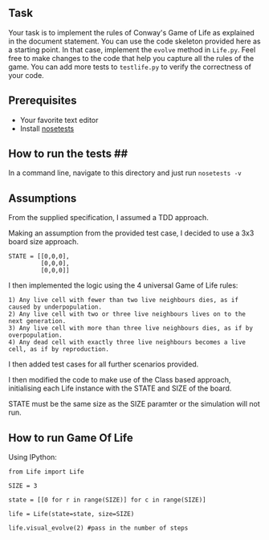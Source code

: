 ## Task ##

Your task is to implement the rules of Conway's Game of Life as explained in the document statement. You can use the code skeleton provided here as a starting point. In that case, implement the `evolve` method in `Life.py`. Feel free to make changes to the code that help you capture all the rules of the game. You can add more tests to `testlife.py` to verify the correctness of your code.


## Prerequisites ##
* Your favorite text editor
* Install [nosetests](http://nose.readthedocs.io/en/latest/)

## How to run the tests ##
In a command line, navigate to this directory and just run `nosetests -v`

## Assumptions ##

From the supplied specification, I assumed a TDD approach.

Making an assumption from the provided test case, I decided to use a 3x3 board size approach.

    STATE = [[0,0,0],
             [0,0,0],
             [0,0,0]]

I then implemented the logic using the 4 universal Game of Life rules:

    1) Any live cell with fewer than two live neighbours dies, as if caused by underpopulation.
    2) Any live cell with two or three live neighbours lives on to the next generation.
    3) Any live cell with more than three live neighbours dies, as if by overpopulation.
    4) Any dead cell with exactly three live neighbours becomes a live cell, as if by reproduction.
    
I then added test cases for all further scenarios provided.

I then modified the code to make use of the Class based approach, initialising each Life instance with the STATE and SIZE of the board.

STATE must be the same size as the SIZE paramter or the simulation will not run.

## How to run Game Of Life ##

Using IPython:

    from Life import Life
    
    SIZE = 3
    
    state = [[0 for r in range(SIZE)] for c in range(SIZE)]
    
    life = Life(state=state, size=SIZE)
    
    life.visual_evolve(2) #pass in the number of steps
    

